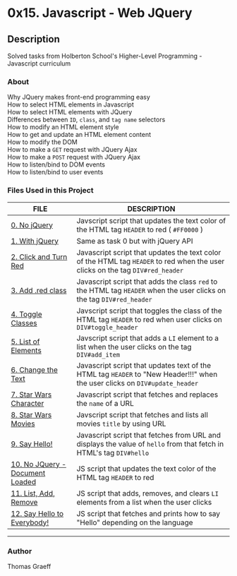 # 0x15. Javascript - Web JQuery

## Description
Solved tasks from Holberton School's Higher-Level Programming - Javascript curriculum

### About
Why JQuery makes front-end programming easy  
How to select HTML elements in Javascript  
How to select HTML elements with JQuery  
Differences between `ID`, `class`, and `tag name` selectors  
How to modify an HTML element style  
How to get and update an HTML element content  
How to modify the DOM  
How to make a `GET` request with JQuery Ajax  
How to make a `POST` request with JQuery Ajax  
How to listen/bind to DOM events  
How to listen/bind to user events  

### Files Used in this Project

FILE | DESCRIPTION
----|----
[0. No jQuery](./0-script.js) | Javscript script that updates the text color of the HTML tag `HEADER` to red ( `#FF0000` )
[1. With jQuery](./1-script.js) | Same as task 0 but with jQuery API
[2. Click and Turn Red](./2-script.js) | Javascript script that updates the text color of the HTML tag `HEADER` to red when the user clicks on the tag `DIV#red_header`
[3. Add .red class](./3-script.js) | Javascript script that adds the class `red` to the HTML tag `HEADER` when the user clicks on the tag `DIV#red_header`
[4. Toggle Classes](./4-script.js) | Javscript script that toggles the class of the HTML tag `HEADER` to red when user clicks on `DIV#toggle_header`
[5. List of Elements](./5-script.js) | Javscript script that adds a `LI` element to a list when the user clicks on the tag `DIV#add_item`
[6. Change the Text](./6-script.js) | Javascript script that updates text of the HTML tag `HEADER` to "New Header!!!" when the user clicks on `DIV#update_header`
[7. Star Wars Character](./7-script.js) | Javascript script that fetches and replaces the `name` of a URL
[8. Star Wars Movies](./8-script.js) | Javscript script that fetches and lists all movies `title` by using URL
[9. Say Hello!](./9-script.js) | Javascript script that fetches from URL and displays the value of `hello` from that fetch in HTML's tag `DIV#hello`
[10. No JQuery - Document Loaded](./100-script.js) | JS script that updates the text color of the HTML tag `HEADER` to red
[11. List, Add, Remove](./101-script.js) | JS script that adds, removes, and clears `LI` elements from a list when the user clicks
[12. Say Hello to Everybody!](./102-script.js) | JS script that fetches and prints how to say "Hello" depending on the language

----

### Author
Thomas Graeff
